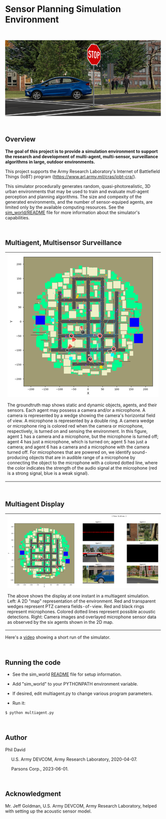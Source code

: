 

# Sensor Planning Simulation Environment
<br>
 <p align="center">  
 <img src="README.images/camera_image.png">
 </p><br>
 
## Overview

**The goal of this project is to provide a simulation environment to support the research and development of multi-agent, multi-sensor, surveillance algorithms in large, outdoor environments.**

This project supports the Army Research Laboratory's Internet of Battlefield Things (IoBT) program (https://www.arl.army.mil/cras/iobt-cra/). 

This simulator procedurally generates random, quasi-photorealistic, 3D urban environments that may be used to train and evaluate mutl-agent perception and planning algorithms. The size and compexity of the generated environments, and the number of sensor-equiped agents, are limited only by the available computing resources. See the [sim_world/README](sim_world/README.md) file for more information about the simulator's capabilities.

<br>

## Multiagent, Multisensor Surveillance


<table>
<tr>
<td><img src="README.images/map_2d.png"><br>
<p align="left"> 
The groundtruth map shows static and dynamic objects, agents,  and their sensors. Each agent may possess a camera and/or a  microphone. A camera is represented by a wedge showing the  camera's horizontal field of view. A microphone is represented by a double ring. A camera wedge or microphone ring is colored red when the camera or microphone, respectively, is turned on and  sensing the environment. In this figure, agent 1 has a camera and a microphone, but the microphone is turned off; agent 4 has just a microphone, which is turned on; agent 5 has just a camera; and agent 6 has a camera and a microphone with the camera turned off. For microphones that are powered on, we identify sound-producing objects that are in audible range of a microphone by connecting the object to the microphone with a colored dotted line, where the color indicates the strength of the audio signal at the microphone (red is a strong signal, blue is a weak signal). 
 </td></p>
</tr>
</table><br>

## Multiagent Display

<table>
<tr>
<td><img src="README.images/montage.png"><br>
<p align="Left"> The above shows the display at one instant in a multiagent simulation.  Left: A 2D "map" representation of the environment.  Red and transparent wedges represent PTZ camera fields-of-view. Red and black rings represent microphones. Colored dotted lines represent possible acoustic detections. Right: Camera images and overlayed microphone sensor data as observed by the six agents shown in the 2D map. </td></p>
</tr>
</table>

Here's a [video](./sim_demo.mp4) showing a short run of the simulator.

<br>

## Running the code

* See the sim_world [README](sim_world/README.md) file for setup information.

* Add "sim_world" to your PYTHONPATH environment variable.

* If desired, edit multiagent.py to change various program parameters.

* Run it:
~~~bash
$ python multiagent.py
~~~
 
 <br>
 
## Author

Phil David

&nbsp;&nbsp;&nbsp;&nbsp; U.S. Army DEVCOM, Army Research Laboratory, 2020-04-07.

&nbsp;&nbsp;&nbsp;&nbsp; Parsons Corp., 2023-06-01.

<br>

## Acknowledgment

Mr. Jeff Goldman, U.S. Army DEVCOM, Army Research Laboratory, helped with setting up the acoustic sensor model.



